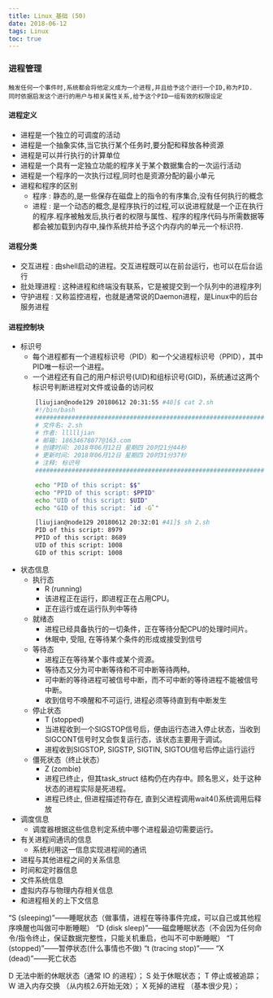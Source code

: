 ```yaml
---
title: Linux_基础 (50)
date: 2018-06-12
tags: Linux
toc: true
---
```


### 进程管理
    触发任何一个事件时,系统都会将他定义成为一个进程,并且给予这个进行一个ID,称为PID.
    同时依据启发这个进行的用户与相关属性关系,给予这个PID一组有效的权限设定

<!-- more -->

#### 进程定义
- 进程是一个独立的可调度的活动
- 进程是一个抽象实体,当它执行某个任务时,要分配和释放各种资源
- 进程是可以并行执行的计算单位
- 进程是一个具有一定独立功能的程序关于某个数据集合的一次运行活动
- 进程是一个程序的一次执行过程,同时也是资源分配的最小单元
- 进程和程序的区别
    * 程序 : 静态的,是一些保存在磁盘上的指令的有序集合,没有任何执行的概念
    * 进程 : 是一个动态的概念,是程序执行的过程,可以说进程就是一个正在执行的程序.程序被触发后,执行者的权限与属性、程序的程序代码与所需数据等都会被加载到内存中,操作系统并给予这个内存内的单元一个标识符.

#### 进程分类
- 交互进程 : 由shell启动的进程。交互进程既可以在前台运行，也可以在后台运行
- 批处理进程 : 这种进程和终端没有联系，它是被提交到一个队列中的进程序列
- 守护进程 : 又称监控进程，也就是通常说的Daemon进程，是Linux中的后台服务进程

#### 进程控制块
- 标识号
    * 每个进程都有一个进程标识号（PID）和一个父进程标识号（PPID），其中PID唯一标识一个进程。
    * 一个进程还有自己的用户标识号(UID)和组标识号(GID)，系统通过这两个标识号判断进程对文件或设备的访问权
    ```bash
        [liujian@node129 20180612 20:31:55 #40]$ cat 2.sh
        #!/bin/bash
        #########################################################################
        # 文件名: 2.sh
        # 作者: llllljian
        # 邮箱: 18634678077@163.com
        # 创建时间: 2018年06月12日 星期四 20时21分44秒
        # 更新时间: 2018年06月12日 星期四 20时31分37秒
        # 注释: 标识号 
        #########################################################################

        echo "PID of this script: $$"
        echo "PPID of this script: $PPID"
        echo "UID of this script: $UID"
        echo "GID of this script: `id -G`"

        [liujian@node129 20180612 20:32:01 #41]$ sh 2.sh
        PID of this script: 8979
        PPID of this script: 8689
        UID of this script: 1008
        GID of this script: 1008
    ```
- 状态信息
    * 执行态
        * R (running)
        * 该进程正在运行，即进程正在占用CPU。
        * 正在运行或在运行队列中等待
    * 就绪态
        * 进程已经具备执行的一切条件，正在等待分配CPU的处理时间片。
        * 休眠中, 受阻, 在等待某个条件的形成或接受到信号
    * 等待态
        * 进程正在等待某个事件或某个资源。
        * 等待态又分为可中断等待和不可中断等待两种。
        * 可中断的等待进程可被信号中断，而不可中断的等待进程不能被信号中断。
        * 收到信号不唤醒和不可运行, 进程必须等待直到有中断发生
    * 停止状态
        * T (stopped)
        * 当进程收到一个SIGSTOP信号后，便由运行态进入停止状态，当收到SIGCONT信号时又会恢复运行态，该状态主要用于调试。
        * 进程收到SIGSTOP, SIGSTP, SIGTIN, SIGTOU信号后停止运行运行
    * 僵死状态（终止状态）
        * Z (zombie)
        * 进程已终止，但其task_struct 结构仍在内存中。顾名思义，处于这种状态的进程实际是死进程。
        * 进程已终止, 但进程描述符存在, 直到父进程调用wait4()系统调用后释放
- 调度信息
    * 调度器根据这些信息判定系统中哪个进程最迫切需要运行。
-  有关进程间通讯的信息
    * 系统利用这一信息实现进程间的通讯
- 进程与其他进程之间的关系信息
- 时间和定时器信息
- 文件系统信息
- 虚拟内存与物理内存相关信息
- 和进程相关的上下文信息


“S (sleeping)”——睡眠状态（做事情，进程在等待事件完成，可以自己或其他程序唤醒也叫做可中断睡眠） 
“D (disk sleep)”——磁盘睡眠状态（不会因为任何命令/指令终止，保证数据完整性，只能关机重启，也叫不可中断睡眠） 
“T (stopped)”——暂停状态(什么事情也不做) 
“t (tracing stop)”—— 
“X (dead)”——死亡状态 

D 无法中断的休眠状态（通常 IO 的进程）；
S 处于休眠状态；
T 停止或被追踪；
W 进入内存交换  （从内核2.6开始无效）；
X 死掉的进程   （基本很少見）；